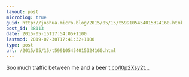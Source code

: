 ```yaml
---
layout: post
microblog: true
guid: http://joshua.micro.blog/2015/05/15/t599105454015324160.html
post_id: 38113
date: 2015-05-15T17:54:05+1100
lastmod: 2019-07-30T17:41:32+1100
type: post
url: /2015/05/15/t599105454015324160.html
---
```

Soo much traffic between me and a beer [t.co/l0p2Xsy2t...](http://t.co/l0p2Xsy2tP)
